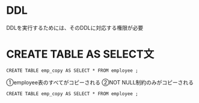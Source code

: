 # DDL
DDLを実行するためには、そのDDLに対応する権限が必要

# CREATE TABLE AS SELECT文

`CREATE TABLE emp_copy AS SELECT * FROM employee ;`

①employee表のすべてがコピーされる
②NOT NULL制約のみがコピーされる

`CREATE TABLE emp_copy AS SELECT * FROM employee ;`